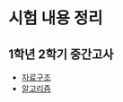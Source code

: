 # 시험 내용 정리

## 1학년 2학기 중간고사
- [자료구조](./1-2%20%EC%A4%91%EA%B0%84%EA%B3%A0%EC%82%AC/Data-Structure.md)
- [알고리즘](./1-2%20중간고사/algorithm.md)
